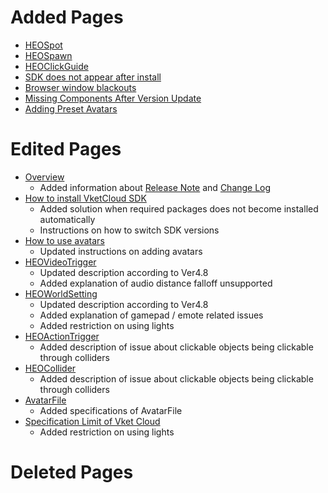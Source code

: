# Added Pages
- [HEOSpot](https://vrhikky.github.io/VketCloudSDK_Documents/4.8/HEOComponents/HEOSpot.html)
- [HEOSpawn](https://vrhikky.github.io/VketCloudSDK_Documents/4.8/HEOComponents/HEOSpawn.html)
- [HEOClickGuide](https://vrhikky.github.io/VketCloudSDK_Documents/4.8/HEOComponents/HEOClickGuide.html)
- [SDK does not appear after install](https://vrhikky.github.io/VketCloudSDK_Documents/4.8/troubleshooting/InstallingDeeplink.html)
- [Browser window blackouts](https://vrhikky.github.io/VketCloudSDK_Documents/4.8/troubleshooting/BrowserBlackWindow.html)
- [Missing Components After Version Update](https://vrhikky.github.io/VketCloudSDK_Documents/4.8/troubleshooting/MissingComponents.html)
- [Adding Preset Avatars](https://vrhikky.github.io/VketCloudSDK_Documents/4.8/WorldMakingGuide/PresetAvatar.html)

# Edited Pages
- [Overview](https://vrhikky.github.io/VketCloudSDK_Documents/4.8/index.html)
    - Added information about [Release Note](https://vrhikky.github.io/VketCloudSDK_Documents/4.8/releasenote/releasenote-4.8.html) and [Change Log](https://vrhikky.github.io/VketCloudSDK_Documents/4.8/changelog/changelog-4.8.html)
- [How to install VketCloud SDK](https://vrhikky.github.io/VketCloudSDK_Documents/4.8/AboutVketCloudSDK/SetupSDK_external.html)
    - Added solution when required packages does not become installed automatically
    - Instructions on how to switch SDK versions
- [How to use avatars](https://vrhikky.github.io/VketCloudSDK_Documents/4.8/AboutVketCloudSDK/SetupAvatar.html)
    - Updated instructions on adding avatars
- [HEOVideoTrigger](https://vrhikky.github.io/VketCloudSDK_Documents/4.8/HEOComponents/HEOVideoTrigger.html)
    - Updated description according to Ver4.8
    - Added explanation of audio distance falloff unsupported
- [HEOWorldSetting](https://vrhikky.github.io/VketCloudSDK_Documents/4.8/HEOComponents/HEOWorldSetting.html)
    - Updated description according to Ver4.8
    - Added explanation of gamepad / emote related issues
    - Added restriction on using lights
- [HEOActionTrigger](https://vrhikky.github.io/VketCloudSDK_Documents/4.8/HEOComponents/HEOActionTrigger.html)
    - Added description of issue about clickable objects being clickable through colliders
- [HEOCollider](https://vrhikky.github.io/VketCloudSDK_Documents/4.8/HEOComponents/HEOCollider.html)
    - Added description of issue about clickable objects being clickable through colliders
- [AvatarFile](https://vrhikky.github.io/VketCloudSDK_Documents/4.8/WorldMakingGuide/AvatarFile.html)
    - Added specifications of AvatarFile
- [Specification Limit of Vket Cloud](https://vrhikky.github.io/VketCloudSDK_Documents/4.8/WorldMakingGuide/UnityGuidelines.html)
    - Added restriction on using lights

# Deleted Pages